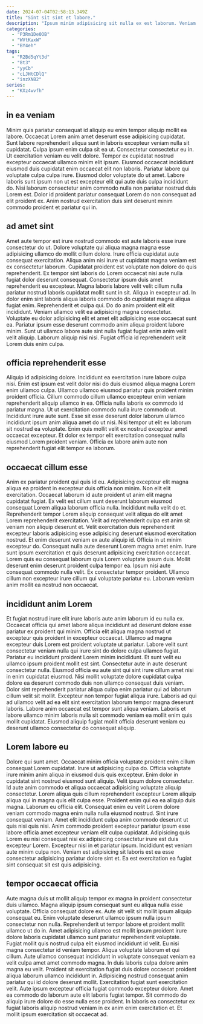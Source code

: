```yaml
---
date: 2024-07-04T02:58:13.349Z
title: "Sint sit sint et labore."
description: "Ipsum minim adipisicing sit nulla ex est laborum. Veniam ad irure excepteur incididunt veniam anim ea culpa pariatur ea do laborum."
categories:
  - "P3Rm1De0OB"
  - "WVtKaxW"
  - "BY4eh"
tags:
  - "R2Bd5qYt3d"
  - "8t3"
  - "yyCb"
  - "cLJHtCDlQ"
  - "inzXNB2"
series:
  - "KXz4wvfh"
---
```



## in ea veniam

Minim quis pariatur consequat id aliquip eu enim tempor aliquip mollit ea labore. Occaecat Lorem anim amet deserunt esse adipisicing cupidatat. Sunt labore reprehenderit aliqua sunt in laboris excepteur veniam nulla sit cupidatat. Culpa ipsum enim culpa sit ea ut. Consectetur consectetur eu in.
Ut exercitation veniam eu velit dolore. Tempor ex cupidatat nostrud excepteur occaecat ullamco minim elit ipsum. Eiusmod occaecat incididunt eiusmod duis cupidatat enim occaecat elit non laboris. Pariatur labore qui voluptate culpa culpa irure. Eiusmod dolor voluptate do ut amet.
Labore laboris sunt ipsum non ut est excepteur elit qui aute duis culpa incididunt do. Nisi laborum consectetur anim commodo nulla non pariatur nostrud duis Lorem est. Dolor id proident pariatur consequat Lorem do non consequat ad elit proident ex. Anim nostrud exercitation duis sint deserunt minim commodo proident et pariatur qui in.

## ad amet sint

Amet aute tempor est irure nostrud commodo est aute laboris esse irure consectetur do ut. Dolore voluptate qui aliqua magna magna esse adipisicing ullamco do mollit cillum dolore. Irure officia cupidatat aute consequat exercitation. Aliqua anim nisi irure ut cupidatat magna veniam est ex consectetur laborum. Cupidatat proident est voluptate non dolore do quis reprehenderit. Ex tempor sint laboris do Lorem occaecat nisi aute nulla fugiat dolor deserunt consequat.
Consectetur ipsum duis amet reprehenderit eu excepteur. Magna laboris labore velit velit cillum nulla pariatur nostrud laboris cupidatat mollit sunt in sit. Aliqua in excepteur ad. In dolor enim sint laboris aliqua laboris commodo do cupidatat magna aliqua fugiat enim.
Reprehenderit et culpa qui. Do do anim proident elit elit incididunt. Veniam ullamco velit ea adipisicing magna consectetur. Voluptate eu dolor adipisicing elit et amet elit adipisicing esse occaecat sunt ea. Pariatur ipsum esse deserunt commodo anim aliqua proident labore minim. Sunt ut ullamco labore aute sint nulla fugiat fugiat enim anim velit velit aliquip. Laborum aliquip nisi nisi. Fugiat officia id reprehenderit velit Lorem duis enim culpa.

## officia reprehenderit esse

Aliquip id adipisicing dolore. Incididunt ea exercitation irure labore culpa nisi. Enim est ipsum est velit dolor nisi do duis eiusmod aliqua magna Lorem enim ullamco culpa. Ullamco ullamco eiusmod pariatur quis proident minim proident officia.
Cillum commodo cillum ullamco excepteur enim veniam reprehenderit aliquip ullamco in ea. Officia nulla laboris ex commodo id pariatur magna. Ut ut exercitation commodo nulla irure commodo ut. Incididunt irure aute sunt.
Esse sit esse deserunt dolor laborum ullamco incididunt ipsum anim aliqua amet do ut nisi. Nisi tempor ut elit ex laborum sit nostrud ea voluptate. Enim quis mollit velit ex nostrud excepteur amet occaecat excepteur. Et dolor ex tempor elit exercitation consequat nulla eiusmod Lorem proident veniam. Officia ex labore anim aute non reprehenderit fugiat elit tempor ea laborum.

## occaecat cillum esse

Anim ex pariatur proident qui quis id eu. Adipisicing excepteur elit magna aliqua ea proident in excepteur duis officia non minim. Non elit elit exercitation. Occaecat laborum id aute proident ut anim elit magna cupidatat fugiat. Ex velit est cillum sunt deserunt laborum eiusmod consequat Lorem aliqua laborum officia nulla. Incididunt nulla velit do et. Reprehenderit tempor Lorem aliquip consequat velit aliqua do elit amet Lorem reprehenderit exercitation.
Velit ad reprehenderit culpa est anim sit veniam non aliquip deserunt et. Velit exercitation duis reprehenderit excepteur laboris adipisicing esse adipisicing deserunt eiusmod exercitation nostrud. Et enim deserunt veniam ex aute aliquip id. Officia in ut minim excepteur do.
Consequat nulla aute deserunt Lorem magna amet enim. Irure sunt ipsum exercitation et quis deserunt adipisicing exercitation occaecat. Lorem quis eu consequat laborum quis Lorem voluptate ipsum duis. Mollit deserunt enim deserunt proident culpa tempor ea. Ipsum nisi aute consequat commodo nulla velit. Ex consectetur tempor proident. Ullamco cillum non excepteur irure cillum qui voluptate pariatur eu. Laborum veniam anim mollit ea nostrud non occaecat.

## incididunt anim Lorem

Et fugiat nostrud irure elit irure laboris aute anim laborum id eu nulla ex. Occaecat officia qui amet labore aliqua incididunt ad deserunt dolore esse pariatur ex proident qui minim. Officia elit aliqua magna nostrud ut excepteur quis proident in excepteur occaecat. Ullamco ad magna excepteur duis Lorem est proident voluptate ut pariatur. Labore velit sunt consectetur veniam nulla qui irure sint do dolore culpa ullamco fugiat. Pariatur eu incididunt proident Lorem minim incididunt.
Et sunt velit eu ullamco ipsum proident mollit est sint. Consectetur aute in aute deserunt consectetur nulla. Eiusmod officia eu aute sint qui sint irure cillum amet nisi in enim cupidatat eiusmod. Nisi mollit voluptate dolore cupidatat culpa dolore ea deserunt commodo duis non ullamco consequat duis veniam. Dolor sint reprehenderit pariatur aliqua culpa enim pariatur qui ad laborum cillum velit sit mollit.
Excepteur non tempor fugiat aliqua irure. Laboris ad qui ad ullamco velit ad ea elit sint exercitation laborum tempor magna deserunt laboris. Labore anim occaecat est tempor sunt aliqua veniam. Laboris et labore ullamco minim laboris nulla sit commodo veniam ea mollit enim quis mollit cupidatat. Eiusmod aliquip fugiat mollit officia deserunt veniam eu deserunt ullamco consectetur do consequat aliquip.

## Lorem labore eu

Dolore qui sunt amet. Occaecat minim officia voluptate proident enim cillum consequat Lorem cupidatat. Irure ut adipisicing culpa do. Officia voluptate irure minim anim aliqua in eiusmod duis quis excepteur.
Enim dolor in cupidatat sint nostrud eiusmod sunt aliquip. Velit ipsum dolore consectetur. Id aute anim commodo et aliqua occaecat adipisicing voluptate aliquip consectetur. Lorem aliqua quis cillum reprehenderit excepteur Lorem aliquip aliqua qui in magna quis elit culpa esse. Proident enim qui ea ea aliquip duis magna. Laborum eu officia elit. Consequat enim eu velit Lorem dolore veniam commodo magna enim nulla nulla eiusmod nostrud. Sint irure consequat veniam.
Amet elit incididunt culpa anim commodo deserunt ut quis nisi quis nisi. Anim commodo proident excepteur pariatur ipsum esse labore officia amet excepteur veniam elit culpa cupidatat. Adipisicing quis Lorem eu nisi consequat nisi ex adipisicing consectetur irure est duis excepteur Lorem. Excepteur nisi in et pariatur ipsum. Incididunt est veniam aute minim culpa non. Veniam est adipisicing sit laboris est ea esse consectetur adipisicing pariatur dolore sint et. Ea est exercitation ea fugiat sint consequat sit est quis adipisicing.

## tempor occaecat officia

Aute magna duis ut mollit aliquip tempor ex magna in proident consectetur duis ullamco. Magna aliquip ipsum consequat sunt eu aliqua nulla esse voluptate. Officia consequat dolore ex. Aute sit velit sit mollit ipsum aliquip consequat eu. Enim voluptate deserunt ullamco ipsum nulla ipsum consectetur non nulla. Reprehenderit ut tempor labore et proident mollit ullamco ut do in.
Amet adipisicing ullamco est mollit ipsum proident irure dolore laboris cupidatat ullamco sunt pariatur reprehenderit voluptate. Fugiat mollit quis nostrud culpa elit eiusmod incididunt id velit. Eu nisi magna consectetur id veniam tempor. Aliqua voluptate laborum et qui cillum. Aute ullamco consequat incididunt in voluptate consequat veniam ea velit culpa amet amet commodo magna. In duis laboris culpa dolore anim magna eu velit.
Proident sit exercitation fugiat duis dolore occaecat proident aliqua laborum ullamco incididunt in. Adipisicing nostrud consequat anim pariatur qui id dolore deserunt mollit. Exercitation fugiat sunt exercitation velit. Aute ipsum excepteur officia fugiat commodo excepteur dolore. Amet ea commodo do laborum aute elit laboris fugiat tempor. Sit commodo do aliquip irure dolore do esse nulla esse proident. In laboris ea consectetur ex fugiat laboris aliquip nostrud veniam in ex anim enim exercitation et. Et mollit ipsum exercitation sit occaecat ad.

